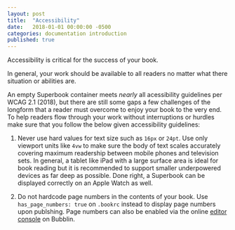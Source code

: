 ```yaml
---
layout: post
title:  "Accessibility"
date:   2018-01-01 00:00:00 -0500
categories: documentation introduction
published: true
---
```


Accessibility is critical for the success of your book.

In general, your work should be available to all readers no matter what there situation or abilities are.

An empty Superbook container meets *nearly* all acessibility guidelines per WCAG 2.1 (2018), but there are still some gaps a few challenges of the longform that a reader must overcome to enjoy your book to the very end. To help readers flow through your work without interruptions or hurdles make sure that you follow the below given accessibility guidelines: 

1. Never use hard values for text size such as `16px` or `24pt`. Use only viewport units like `4vw` to make sure the body of text scales accurately covering maximum readership between mobile phones and television sets. In general, a tablet like iPad with a large surface area is ideal for book reading but it is recommended to support smaller underpowered devices as far deep as possible. Done right, a Superbook can be displayed correctly on an Apple Watch as well.

2. Do not hardcode page numbers in the contents of your book. Use `has_page_numbers: true` on `.bookrc` instead to display page numbers upon publshing. Page numbers can also be enabled via the online [editor console](https://bubblin.io/book/official-handbook-by-marvin-danig/31) on Bubblin.    